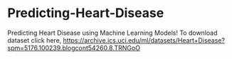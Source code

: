 # Predicting-Heart-Disease
Predicting Heart Disease using Machine Learning Models!  To download dataset click  here, https://archive.ics.uci.edu/ml/datasets/Heart+Disease?spm=5176.100239.blogcont54260.8.TRNGoO

